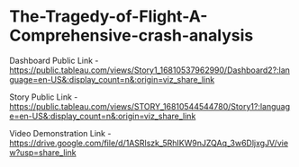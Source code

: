 # The-Tragedy-of-Flight-A-Comprehensive-crash-analysis


Dashboard Public Link - https://public.tableau.com/views/Story1_16810537962990/Dashboard2?:language=en-US&:display_count=n&:origin=viz_share_link

Story Public Link - https://public.tableau.com/views/STORY_16810544544780/Story1?:language=en-US&:display_count=n&:origin=viz_share_link

Video Demonstration Link - https://drive.google.com/file/d/1ASRlszk_5RhIKW9nJZQAq_3w6DljxgJV/view?usp=share_link
